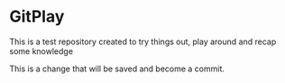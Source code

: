 # GitPlay
This is a test repository created to try things out, play around and recap some knowledge


This is a change that will be saved and become a commit. 
